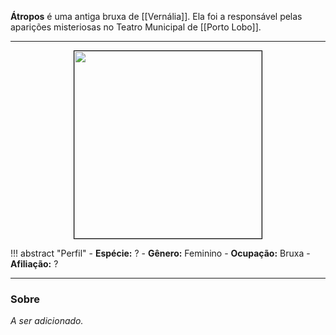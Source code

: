 **Átropos** é uma antiga bruxa de [[Vernália]]. Ela foi a responsável pelas aparições misteriosas no Teatro Municipal de [[Porto Lobo]].

---

<div style="text-align: center;">
<img src="https://i.imgur.com/dRLhfPj.png" width="300" style="border: 1px solid black;">
</div>

!!! abstract "Perfil"
	- **Espécie:** ?
	- **Gênero:** Feminino
	- **Ocupação:** Bruxa
	- **Afiliação:** ?

---

### Sobre

*A ser adicionado.*
